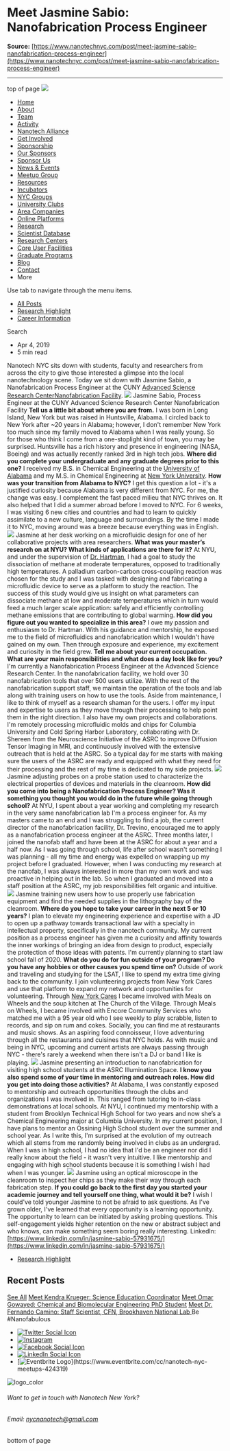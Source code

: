 # Meet Jasmine Sabio: Nanofabrication Process Engineer

**Source:** [https://www.nanotechnyc.com/post/meet-jasmine-sabio-nanofabrication-process-engineer](https://www.nanotechnyc.com/post/meet-jasmine-sabio-nanofabrication-process-engineer)

---

top of page
[![](https://static.wixstatic.com/media/08758d_7d20c73eab55413cb85b9725de9dddc7~/v1/fill/w_160,h_44,al_c,q_85,usm_0.66_1.00_0.01,enc_avif,quality_auto/)](https://www.nanotechnyc.com)
* [Home](https://www.nanotechnyc.com)
* [About](https://www.nanotechnyc.com/about)
* [Team](https://www.nanotechnyc.com/team)
* [Activity](https://www.nanotechnyc.com/activity)
* [Nanotech Alliance](https://www.nanotechnyc.com/nanotech-alliance)
* [Get Involved](https://www.nanotechnyc.com/get-involved)
* [Sponsorship](https://www.nanotechnyc.com/copy-of-sponsorship)
* [Our Sponsors](https://www.nanotechnyc.com/copy-of-our-sponsors)
* [Sponsor Us](https://www.nanotechnyc.com/sponsor)
* [News & Events](https://www.nanotechnyc.com/newsevents)
* [Meetup Group](https://www.nanotechnyc.com/meetup-group)
* [Resources](https://www.nanotechnyc.com/resources)
* [Incubators](https://www.nanotechnyc.com/incubators)
* [NYC Groups](https://www.nanotechnyc.com/nyc-groups)
* [University Clubs](https://www.nanotechnyc.com/university-clubs)
* [Area Companies](https://www.nanotechnyc.com/nyc-area-companies)
* [Online Platforms](https://www.nanotechnyc.com/online-platforms)
* [Research](https://www.nanotechnyc.com/nyc-research)
* [Scientist Database](https://www.nanotechnyc.com/scientistdatabase)
* [Research Centers](https://www.nanotechnyc.com/research-centers)
* [Core User Facilities](https://www.nanotechnyc.com/coreuserfacilities)
* [Graduate Programs](https://www.nanotechnyc.com/graduateprograms)
* [Blog](https://www.nanotechnyc.com/blog)
* [Contact](https://www.nanotechnyc.com/contact)
* More

Use tab to navigate through the menu items.
* [All Posts](https://www.nanotechnyc.com/blog)
* [Research Highlight](https://www.nanotechnyc.com/blog/categories/research-highlight)
* [Career Information](https://www.nanotechnyc.com/blog/categories/career-information)

Search

* Apr 4, 2019
* 5 min read

Nanotech NYC sits down with students, faculty and researchers from across the city to give those interested a glimpse into the local nanotechnology scene. Today we sit down with Jasmine Sabio, a Nanofabrication Process Engineer at the CUNY [Advanced Science Research Center](http://www.asrc.cuny.edu/)[Nanofabrication Facility](http://nanofab.asrc.cuny.edu/). 
![](https://static.wixstatic.com/media/08758d_ea7d7b6b5c5f4af1a6794deb17168f7e~/v1/fill/w_740,h_493,al_c,q_85,usm_0.66_1.00_0.01,enc_avif,quality_auto/08758d_ea7d7b6b5c5f4af1a6794deb17168f7e~)
Jasmine Sabio, Process Engineer at the CUNY Advanced Science Research Center Nanofabrication Facility
**Tell us a little bit about where you are from.**
I was born in Long Island, New York but was raised in Huntsville, Alabama. I circled back to New York after ~20 years in Alabama; however, I don't remember New York too much since my family moved to Alabama when I was really young. So for those who think I come from a one-stoplight kind of town, you may be surprised. Huntsville has a rich history and presence in engineering (NASA, Boeing) and was actually recently ranked 3rd in high tech jobs. 
**Where did you complete your undergraduate and any graduate degrees prior to this one?**
I received my B.S. in Chemical Engineering at the [University of Alabama](http://che.eng.ua.edu/) and my M.S. in Chemical Engineering at [New York University](https://engineering.nyu.edu/academics/departments/chemical-and-biomolecular-engineering). 
**How was your transition from Alabama to NYC?**
I get this question a lot - it's a justified curiosity because Alabama is very different from NYC. For me, the change was easy. I complement the fast paced milieu that NYC thrives on. It also helped that I did a summer abroad before I moved to NYC. For 6 weeks, I was visiting 6 new cities and countries and had to learn to quickly assimilate to a new culture, language and surroundings. By the time I made it to NYC, moving around was a breeze because everything was in English. 
![](https://static.wixstatic.com/media/08758d_bb583cd56a734bdab5dc35623002ab54~/v1/fill/w_147,h_98,al_c,q_80,usm_0.66_1.00_0.01,blur_2,enc_avif,quality_auto/08758d_bb583cd56a734bdab5dc35623002ab54~)
Jasmine at her desk working on a microfluidic design for one of her collaborative projects with area researchers.
**What was your master’s research on at NYU? What kinds of applications are there for it?**
At NYU, and under the supervision of [Dr. Hartman](http://engineering.nyu.edu/flowlab/), I had a goal to study the dissociation of methane at moderate temperatures, opposed to traditionally high temperatures. A palladium carbon-carbon cross-coupling reaction was chosen for the study and I was tasked with designing and fabricating a microfluidic device to serve as a platform to study the reaction. The success of this study would give us insight on what parameters can dissociate methane at low and moderate temperatures which in turn would feed a much larger scale application: safely and efficiently controlling methane emissions that are contributing to global warming.
**How did you figure out you wanted to specialize in this area?**
I owe my passion and enthusiasm to Dr. Hartman. With his guidance and mentorship, he exposed me to the field of microfluidics and nanofabrication which I wouldn't have gained on my own. Then through exposure and experience, my excitement and curiosity in the field grew.
**Tell me about your current occupation. What are your main responsibilities and what does a day look like for you?**
I'm currently a Nanofabrication Process Engineer at the Advanced Science Research Center. In the nanofabrication facility, we hold over 30 nanofabrication tools that over 500 users utilize. With the rest of the nanofabrication support staff, we maintain the operation of the tools and lab along with training users on how to use the tools. Aside from maintenance, I like to think of myself as a research shaman for the users. I offer my input and expertise to users as they move through their processing to help point them in the right direction. 
I also have my own projects and collaborations. I'm remotely processing microfluidic molds and chips for Columbia University and Cold Spring Harbor Laboratory, collaborating with Dr. Shereen from the Neuroscience Initiative of the ASRC to improve Diffusion Tensor Imaging in MRI, and continuously involved with the extensive outreach that is held at the ASRC. So a typical day for me starts with making sure the users of the ASRC are ready and equipped with what they need for their processing and the rest of my time is dedicated to my side projects. 
![](https://static.wixstatic.com/media/08758d_c60a08030a2343b8882465418a58d397~/v1/fill/w_147,h_97,al_c,q_80,usm_0.66_1.00_0.01,blur_2,enc_avif,quality_auto/08758d_c60a08030a2343b8882465418a58d397~)
Jasmine adjusting probes on a probe station used to characterize the electrical properties of devices and materials in the cleanroom.
**How did you come into being a Nanofabrication Process Engineer? Was it something you thought you would do in the future while going through school?**
At NYU, I spent about a year working and completing my research in the very same nanofabrication lab I'm a process engineer for. As my masters came to an end and I was struggling to find a job, the current director of the nanofabrication facility, Dr. Trevino, encouraged me to apply as a nanofabrication process engineer at the ASRC. Three months later, I joined the nanofab staff and have been at the ASRC for about a year and a half now.
As I was going through school, life after school wasn't something I was planning - all my time and energy was expelled on wrapping up my project before I graduated. However, when I was conducting my research at the nanofab, I was always interested in more than my own work and was proactive in helping out in the lab. So when I graduated and moved into a staff position at the ASRC, my job responsibilities felt organic and intuitive. 
![](https://static.wixstatic.com/media/08758d_1fb3f45b9fe84d829b212a134b659ff2~/v1/fill/w_147,h_98,al_c,q_80,usm_0.66_1.00_0.01,blur_2,enc_avif,quality_auto/08758d_1fb3f45b9fe84d829b212a134b659ff2~)
Jasmine training new users how to use properly use fabrication equipment and find the needed supplies in the lithography bay of the cleanroom. 
**Where do you hope to take your career in the next 5 or 10 years?**
I plan to elevate my engineering experience and expertise with a JD to open up a pathway towards transactional law with a specialty in intellectual property, specifically in the nanotech community. My current position as a process engineer has given me a curiosity and affinity towards the inner workings of bringing an idea from design to product, especially the protection of those ideas with patents. I'm currently planning to start law school fall of 2020. 
**What do you do for fun outside of your program? Do you have any hobbies or other causes you spend time on?**
Outside of work and traveling and studying for the LSAT, I like to spend my extra time giving back to the community. I join volunteering projects from New York Cares and use that platform to expand my network and opportunities for volunteering. Through [New York Cares](https://www.newyorkcares.org/) I became involved with Meals on Wheels and the soup kitchen at The Church of the Village. Through Meals on Wheels, I became involved with Encore Community Services who matched me with a 95 year old who I see weekly to play scrabble, listen to records, and sip on rum and cokes.
Socially, you can find me at restaurants and music shows. As an aspiring food connoisseur, I love adventuring through all the restaurants and cuisines that NYC holds. As with music and being in NYC, upcoming and current artists are always passing through NYC - there's rarely a weekend when there isn't a DJ or band I like is playing. 
![](https://static.wixstatic.com/media/08758d_26148808ad1f44da9af0ecbf375a7101~/v1/fill/w_147,h_98,al_c,q_80,usm_0.66_1.00_0.01,blur_2,enc_avif,quality_auto/08758d_26148808ad1f44da9af0ecbf375a7101~)
Jasmine presenting an introduction to nanofabrication for visiting high school students at the ASRC Illumination Space.
**I know you also spend some of your time in mentoring and outreach roles. How did you get into doing those activities?**
At Alabama, I was constantly exposed to mentorship and outreach opportunities through the clubs and organizations I was involved in. This ranged from tutoring to in-class demonstrations at local schools. At NYU, I continued my mentorship with a student from Brooklyn Technical High School for two years and now she’s a Chemical Engineering major at Columbia University. In my current position, I have plans to mentor an Ossining High School student over the summer and school year. As I write this, I'm surprised at the evolution of my outreach which all stems from me randomly being involved in clubs as an undergrad. When I was in high school, I had no idea that I'd be an engineer nor did I really know about the field - it wasn't very intuitive. I like mentorship and engaging with high school students because it is something I wish I had when I was younger.
![](https://static.wixstatic.com/media/08758d_bce68541bbf44fcd823896c6506f3900~/v1/fill/w_147,h_97,al_c,q_80,usm_0.66_1.00_0.01,blur_2,enc_avif,quality_auto/08758d_bce68541bbf44fcd823896c6506f3900~)
Jasmine using an optical microscope in the cleanroom to inspect her chips as they make their way through each fabrication step. 
**If you could go back to the first day you started your academic journey and tell yourself one thing, what would it be?**
I wish I could've told younger Jasmine to not be afraid to ask questions. As I've grown older, I've learned that every opportunity is a learning opportunity. The opportunity to learn can be initiated by asking probing questions. This self-engagement yields higher retention on the new or abstract subject and who knows, can make something seem boring really interesting. 
LinkedIn: [https://www.linkedin.com/in/jasmine-sabio-57931675/](https://www.linkedin.com/in/jasmine-sabio-57931675/)
* [Research Highlight](https://www.nanotechnyc.com/blog/categories/research-highlight)

## Recent Posts
[See All](https://www.nanotechnyc.com/blog)
[](https://www.nanotechnyc.com/post/meet-kendra-krueger-science-education-coordinator)
[Meet Kendra Krueger: Science Education Coordinator](https://www.nanotechnyc.com/post/meet-kendra-krueger-science-education-coordinator)
[](https://www.nanotechnyc.com/post/meet-omar-gowayed-chemical-and-biomolecular-engineering-phd-student)
[Meet Omar Gowayed: Chemical and Biomolecular Engineering PhD Student](https://www.nanotechnyc.com/post/meet-omar-gowayed-chemical-and-biomolecular-engineering-phd-student)
[](https://www.nanotechnyc.com/post/meet-dr-fernando-camino-staff-scientist-cfn-brookhaven-national-lab)
[Meet Dr. Fernando Camino: Staff Scientist, CFN, Brookhaven National Lab ](https://www.nanotechnyc.com/post/meet-dr-fernando-camino-staff-scientist-cfn-brookhaven-national-lab)
Be #Nanofabulous 
* [![Twitter Social Icon](https://static.wixstatic.com/media//v1/fill/w_54,h_54,al_c,q_85,usm_0.66_1.00_0.01,enc_avif,quality_auto/)](https://twitter.com/NanotechNyc)
* [![Instagram](https://static.wixstatic.com/media//v1/fill/w_54,h_54,al_c,q_85,usm_0.66_1.00_0.01,enc_avif,quality_auto/)](https://www.instagram.com/nanotechnyc/)
* [![Facebook Social Icon](https://static.wixstatic.com/media//v1/fill/w_54,h_54,al_c,q_85,usm_0.66_1.00_0.01,enc_avif,quality_auto/)](https://www.facebook.com/nanotechnyc)
* [![LinkedIn Social Icon](https://static.wixstatic.com/media//v1/fill/w_54,h_54,al_c,q_85,usm_0.66_1.00_0.01,enc_avif,quality_auto/)](https://www.linkedin.com/groups/8780846/)
* [![Eventbrite Logo](https://static.wixstatic.com/media/08758d_75b6daeef3bc494cb920f81e048cb219~/v1/fill/w_54,h_54,al_c,q_85,usm_0.66_1.00_0.01,enc_avif,quality_auto/08758d_75b6daeef3bc494cb920f81e048cb219~)](https://www.eventbrite.com/cc/nanotech-nyc-meetups-424319)

![logo_color ](https://static.wixstatic.com/media/08758d_c84849ec3f6a4cf69d3dee3ba6a67d0d~/v1/fill/w_101,h_51,al_c,q_85,usm_0.66_1.00_0.01,enc_avif,quality_auto/logo_color%)
###### Want to get in touch with Nanotech New York?
###### Email: nycnanotech@gmail.com
bottom of page